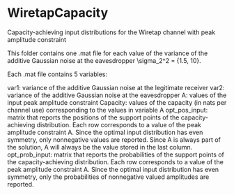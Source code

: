 # WiretapCapacity

Capacity-achieving input distributions for the Wiretap channel with peak amplitude constraint

This folder contains one .mat file for each value of the variance of the additive Gaussian noise at the eavesdropper \sigma_2^2 = {1.5, 10}.

Each .mat file contains 5 variables:

var1: variance of the additive Gaussian noise at the legitimate receiver
var2: variance of the additive Gaussian noise at the eavesdropper
A: values of the input peak amplitude constraint
Capacity: values of the capacity (in nats per channel use) corresponding to the values in variable A
opt_pos_input: matrix that reports the positions of the support points of the capacity-achieving distribution. Each row corresponds to a value of the peak amplitude constraint A.
Since the optimal input distribution has even symmetry, only nonnegative values are reported. Since A is always part of the solution, A will always be the value stored in the last column.
opt_prob_input: matrix that reports the probabilities of the support points of the capacity-achieving distribution. Each row corresponds to a value of the peak amplitude constraint A. Since the optimal input distribution has even symmetry, only the probabilities of nonnegative valued amplitudes are reported.
